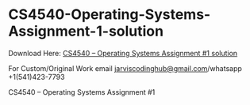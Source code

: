 # CS4540-Operating-Systems-Assignment-1-solution

Download Here: [CS4540 – Operating Systems Assignment #1 solution](https://jarviscodinghub.com/assignment/cs4540-operating-systems-assignment-1-solution/)

For Custom/Original Work email jarviscodinghub@gmail.com/whatsapp +1(541)423-7793

CS4540 – Operating Systems Assignment #1
